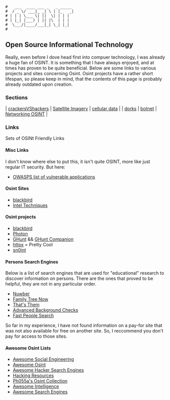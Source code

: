 ```text
#   ___  ____ ___ _   _ _____
#  / _ \/ ___|_ _| \ | |_   _|
# | | | \___ \| ||  \| | | |
# | |_| |___) | || |\  | | |
#  \___/|____/___|_| \_| |_|
#
```

## Open Source Informational Technology

Really, even before I dove head first into compuer technology, I was already a huge fan of OSINT. It is
something that I have always enjoyed, and at times has proven to be quite beneficial. Below are some links to
various projects and sites concerning Osint. Osint projects have a rather short lifespan, so please keep in
mind, that the contents of this page is probably already outdated upon creation.

### Sections

| [crackersVShackers](crackersVSHackers) | [Satellite Imagery](satimgs) | [cellular data](osintcell)   |
| [dorks](dorks)                         | [botnet](botnets)            | [Networking OSINT](netosint) |

### Links

Sets of OSINt Friendly Links

#### Misc Links

I don't know where else to put this, it isn't quite OSINT, more like just regular IT security. But here:

- [OWASPS list of vulnerable applications](https://owasp.org/www-project-vulnerable-web-applications-directory/)

#### Osint Sites

* [blackbird](https://blackbird-osint.herokuapp.com/)
* [Intel Techniques](https://inteltechniques.com/index.html)

#### Osint projects

* [blackbird](https://github.com/p1ngul1n0/blackbird)
* [Photon](https://github.com/s0md3v/Photon)
* [GHunt](https://github.com/mxrch/GHunt) && [GHunt Companion](https://addons.mozilla.org/en-US/firefox/addon/ghunt-companion/)
* [httpx](https://github.com/projectdiscovery/httpx) = Pretty Cool
* [sn0int](https://github.com/kpcyrd/sn0int)

#### Persons Search Engines

Below is a list of search engines that are used for "educational" research to discover information on persons.
There are the ones that proved to be helpful, they are not in any particular order.

* [Nuwber](https://nuwber.com)
* [Family Tree Now](https://www.familytreenow.com)
* [That's Them](https://thatsthem.com)
* [Advanced Background Checks](https://www.advancedbackgroundchecks.com)
* [Fast People Search](https://www.fastpeoplesearch.com)

So far in my experience, I have not found information on a pay-for site that was not also available for free
on another site. So, I reccommend you don't pay for access to those sites.

#### Awesome Osint Lists

* [Awesome Social Engineering](https://github.com/giuliacassara/awesome-social-engineering)
* [Awesome Osint](https://github.com/jivoi/awesome-osint)
* [Awesome Hacker Search Engines](https://github.com/edoardottt/awesome-hacker-search-engines)
* [Hacking Resources](https://github.com/Lifka/hacking-resources)
* [Ph055a's Osint Collection](https://github.com/Ph055a/OSINT_Collection)
* [Awesome Intelligence](https://github.com/ARPSyndicate/awesome-intelligence)
* [Awesome Search Engines](https://github.com/edoardottt/awesome-hacker-search-engines)
